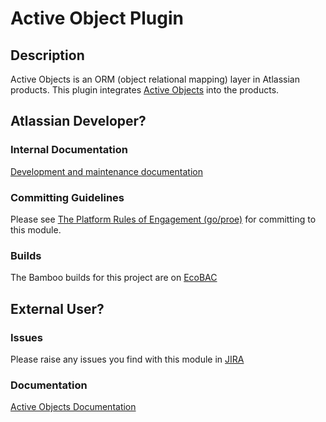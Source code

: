 # Active Object Plugin

## Description

Active Objects is an ORM (object relational mapping) layer in Atlassian products. This plugin integrates
[Active Objects](https://bitbucket.org/activeobjects/ao/) into the products.

## Atlassian Developer?

### Internal Documentation

[Development and maintenance documentation](https://ecosystem.atlassian.net/wiki/display/AO/Home)

### Committing Guidelines

Please see [The Platform Rules of Engagement (go/proe)](http://go.atlassian.com/proe) for committing to this module.

### Builds

The Bamboo builds for this project are on [EcoBAC](https://ecosystem-bamboo.internal.atlassian.com/browse/AOPLUG)

## External User?

### Issues

Please raise any issues you find with this module in [JIRA](https://ecosystem.atlassian.net/browse/AO)

### Documentation

[Active Objects Documentation](https://developer.atlassian.com/display/DOCS/Active+Objects)
